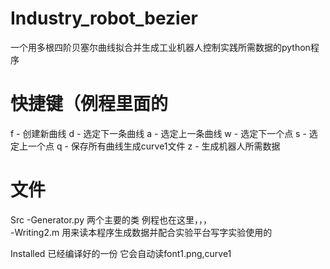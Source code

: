 # Industry_robot_bezier
一个用多根四阶贝塞尔曲线拟合并生成工业机器人控制实践所需数据的python程序

# 快捷键（例程里面的
f - 创建新曲线
d - 选定下一条曲线
a - 选定上一条曲线
w - 选定下一个点
s - 选定上一个点
q - 保存所有曲线生成curve1文件
z - 生成机器人所需数据

# 文件
Src
-Generator.py 两个主要的类 例程也在这里，，，  
-Writing2.m 用来读本程序生成数据并配合实验平台写字实验使用的

Installed 已经编译好的一份 它会自动读font1.png,curve1



